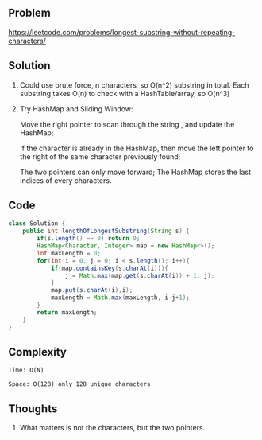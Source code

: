 ## Problem
https://leetcode.com/problems/longest-substring-without-repeating-characters/

## Solution
1. Could use brute force, n characters, so O(n^2) substring in total. Each substring takes O(n) to check with a HashTable/array, so O(n^3)

2. Try HashMap and Sliding Window: 

   Move the right pointer to scan through the string , and update the HashMap;
   
   If the character is already in the HashMap, then move the left pointer to the right of the same character previously found;
   
   The two pointers can only move forward; The HashMap stores the last indices of every characters.
   
## Code
```java
class Solution {
    public int lengthOfLongestSubstring(String s) {
        if(s.length() == 0) return 0;
        HashMap<Character, Integer> map = new HashMap<>();
        int maxLength = 0;
        for(int i = 0, j = 0; i < s.length(); i++){
            if(map.containsKey(s.charAt(i))){
                j = Math.max(map.get(s.charAt(i)) + 1, j);
            }
            map.put(s.charAt(i),i);
            maxLength = Math.max(maxLength, i-j+1);
        }
        return maxLength;    
    }
}
```

## Complexity

    Time: O(N) 

    Space: O(128) only 128 unique characters

## Thoughts
1. What matters is not the characters, but the two pointers. 
